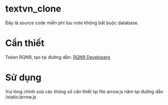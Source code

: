 # textvn_clone
Đây là source code miễn phí lưu note không bắt buộc database.
# Cần thiết
Token RQN9, tạo tại đường dẫn: [RQN9 Developers](https://rqn9.com/developers)
# Sử dụng
Vui lòng chỉnh sửa các thông số cần thiết tại file arrow.js nằm tại đường dẫn /static/arrow.js
